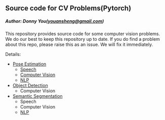 ## Source code for CV Problems(Pytorch)
##### Author: Donny You(youansheng@gmail.com)

This repository provides source code for some computer vision problems. We do our best to keep this repository up to date.  If you do find a problem about this repo, please raise this as an issue. We will fix it immediately.


Details:

- [Pose Estimation](https://github.com/RedditSota/state-of-the-art-result-for-machine-learning-problems#supervised-learning)
    - [Speech](https://github.com/RedditSota/state-of-the-art-result-for-machine-learning-problems#speech)
    - [Computer Vision](https://github.com/RedditSota/state-of-the-art-result-for-machine-learning-problems#computer-vision)
    - [NLP](https://github.com/RedditSota/state-of-the-art-result-for-machine-learning-problems#nlp)
- [Object Detection](https://github.com/RedditSota/state-of-the-art-result-for-machine-learning-problems#semi-supervised-learning)
    - Computer Vision
- [Semantic Segmentation](https://github.com/RedditSota/state-of-the-art-result-for-machine-learning-problems#unsupervised-learning)
    - Speech
    - Computer Vision
    - [NLP](https://github.com/RedditSota/state-of-the-art-result-for-machine-learning-problems/blob/master/README.md#nlp-1)
